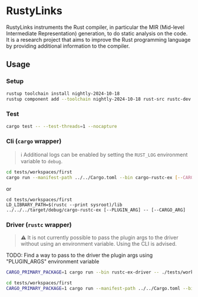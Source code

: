 # RustyLinks

RustyLinks instruments the Rust compiler, in particular the MIR (Mid-level Intermediate Representation) generation, to do static analysis on the code. It is a research project that aims to improve the Rust programming language by providing additional information to the compiler.

## Usage

### Setup

```bash
rustup toolchain install nightly-2024-10-18
rustup component add --toolchain nightly-2024-10-18 rust-src rustc-dev llvm-tools-preview rust-analyzer clippy
```

### Test

```bash
cargo test -- --test-threads=1 --nocapture
```

### Cli (`cargo` wrapper)

> ℹ️  Additional logs can be enabled by setting the `RUST_LOG` environment variable to `debug`.

```bash
cd tests/workspaces/first
cargo run --manifest-path ../../Cargo.toml --bin cargo-rustc-ex [--CARGO_ARG] -- [--PLUGIN_ARG]
```

or

```
cd tests/workspaces/first
LD_LIBRARY_PATH=$(rustc --print sysroot)/lib ../../../target/debug/cargo-rustc-ex [--PLUGIN_ARG] -- [--CARGO_ARG]
```

### Driver (`rustc` wrapper)

> ⚠️  It is not currently possible to pass the plugin args to the driver without using an environment variable. Using the CLI is advised.

TODO: Find a way to pass to the driver the plugin args using "PLUGIN_ARGS" environment variable

```bash
CARGO_PRIMARY_PACKAGE=1 cargo run --bin rustc-ex-driver -- ./tests/workspaces/first/src/main.rs [--RUSTC_ARG (e.g., --cfg 'feature="test"')]
```

```bash
cd tests/workspaces/first
CARGO_PRIMARY_PACKAGE=1 cargo run --manifest-path ../../Cargo.toml --bin rustc-ex-driver -- ./src/main.rs
```
